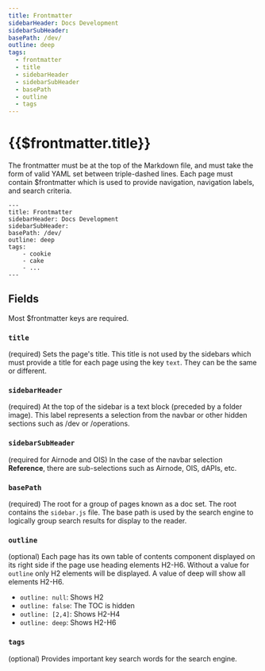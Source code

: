 ```yaml
---
title: Frontmatter
sidebarHeader: Docs Development
sidebarSubHeader:
basePath: /dev/
outline: deep
tags:
  - frontmatter
  - title
  - sidebarHeader
  - sidebarSubHeader
  - basePath
  - outline
  - tags
---
```


<PageHeader/>

# {{$frontmatter.title}}

The frontmatter must be at the top of the Markdown file, and must take the form
of valid YAML set between triple-dashed lines. Each page must contain
$frontmatter which is used to provide navigation, navigation labels, and search
criteria.

```
---
title: Frontmatter
sidebarHeader: Docs Development
sidebarSubHeader:
basePath: /dev/
outline: deep
tags:
    - cookie
    - cake
    - ...
---
```

## Fields

Most $frontmatter keys are required.

### `title`

(required) Sets the page's title. This title is not used by the sidebars which
must provide a title for each page using the key `text`. They can be the same or
different.

### `sidebarHeader`

(required) At the top of the sidebar is a text block (preceded by a folder
image). This label represents a selection from the navbar or other hidden
sections such as /dev or /operations.

### `sidebarSubHeader`

(required for Airnode and OIS) In the case of the navbar selection
**Reference**, there are sub-selections such as Airnode, OIS, dAPIs, etc.

### `basePath`

(required) The root for a group of pages known as a doc set. The root contains
the `sidebar.js` file. The base path is used by the search engine to logically
group search results for display to the reader.

### `outline`

(optional) Each page has its own table of contents component displayed on its
right side if the page use heading elements H2-H6. Without a value for `outline`
only H2 elements will be displayed. A value of deep will show all elements
H2-H6.

- `outline: null`: Shows H2
- `outline: false`: The TOC is hidden
- `outline: [2,4]`: Shows H2-H4
- `outline: deep`: Shows H2-H6

### `tags`

(optional) Provides important key search words for the search engine.
